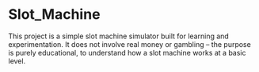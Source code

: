# Slot_Machine
This project is a simple slot machine simulator built for learning and experimentation. It does not involve real money or gambling – the purpose is purely educational, to understand how a slot machine works at a basic level.
